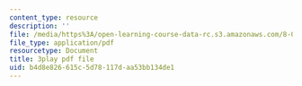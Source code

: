 ```yaml
---
content_type: resource
description: ''
file: /media/https%3A/open-learning-course-data-rc.s3.amazonaws.com/8-04-quantum-physics-i-spring-2016/b4d8e826615c5d78117daa53bb134de1_8OsUQ1yXCcI.pdf
file_type: application/pdf
resourcetype: Document
title: 3play pdf file
uid: b4d8e826-615c-5d78-117d-aa53bb134de1
---
```

